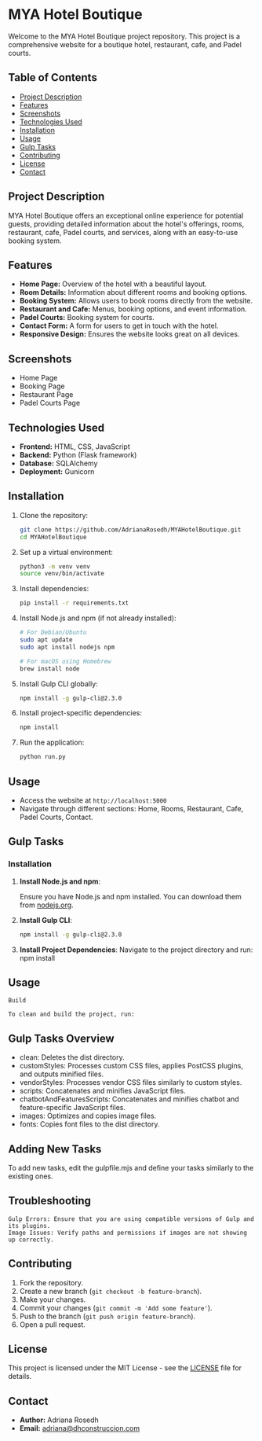 # MYA Hotel Boutique

Welcome to the MYA Hotel Boutique project repository. This project is a comprehensive website for a boutique hotel, restaurant, cafe, and Padel courts.

## Table of Contents

- [Project Description](#project-description)
- [Features](#features)
- [Screenshots](#screenshots)
- [Technologies Used](#technologies-used)
- [Installation](#installation)
- [Usage](#usage)
- [Gulp Tasks](#gulp-tasks)
- [Contributing](#contributing)
- [License](#license)
- [Contact](#contact)

## Project Description

MYA Hotel Boutique offers an exceptional online experience for potential guests, providing detailed information about the hotel's offerings, rooms, restaurant, cafe, Padel courts, and services, along with an easy-to-use booking system.

## Features

- **Home Page:** Overview of the hotel with a beautiful layout.
- **Room Details:** Information about different rooms and booking options.
- **Booking System:** Allows users to book rooms directly from the website.
- **Restaurant and Cafe:** Menus, booking options, and event information.
- **Padel Courts:** Booking system for courts.
- **Contact Form:** A form for users to get in touch with the hotel.
- **Responsive Design:** Ensures the website looks great on all devices.

## Screenshots

- Home Page
- Booking Page
- Restaurant Page
- Padel Courts Page

## Technologies Used

- **Frontend:** HTML, CSS, JavaScript
- **Backend:** Python (Flask framework)
- **Database:** SQLAlchemy
- **Deployment:** Gunicorn

## Installation

1. Clone the repository:
    ```bash
    git clone https://github.com/AdrianaRosedh/MYAHotelBoutique.git
    cd MYAHotelBoutique
    ```

2. Set up a virtual environment:
    ```bash
    python3 -m venv venv
    source venv/bin/activate
    ```

3. Install dependencies:
    ```bash
    pip install -r requirements.txt
    ```

4. Install Node.js and npm (if not already installed):
    ```bash
    # For Debian/Ubuntu
    sudo apt update
    sudo apt install nodejs npm

    # For macOS using Homebrew
    brew install node
    ```

5. Install Gulp CLI globally:
    ```bash
    npm install -g gulp-cli@2.3.0
    ```

6. Install project-specific dependencies:
    ```bash
    npm install
    ```

7. Run the application:
    ```bash
    python run.py
    ```

## Usage

- Access the website at `http://localhost:5000`
- Navigate through different sections: Home, Rooms, Restaurant, Cafe, Padel Courts, Contact.

## Gulp Tasks

### Installation

1. **Install Node.js and npm**:

   Ensure you have Node.js and npm installed. You can download them from [nodejs.org](https://nodejs.org/).

2. **Install Gulp CLI**:
   ```bash
   npm install -g gulp-cli@2.3.0

3. **Install Project Dependencies**:
    Navigate to the project directory and run:
    npm install

## Usage

    Build

    To clean and build the project, run:
    
## Gulp Tasks Overview

- clean: Deletes the dist directory.
- customStyles: Processes custom CSS files, applies PostCSS plugins, and outputs minified files.
- vendorStyles: Processes vendor CSS files similarly to custom styles.
- scripts: Concatenates and minifies JavaScript files.
- chatbotAndFeaturesScripts: Concatenates and minifies chatbot and feature-specific JavaScript files.
- images: Optimizes and copies image files.
-  fonts: Copies font files to the dist directory.

## Adding New Tasks

To add new tasks, edit the gulpfile.mjs and define your tasks similarly to the existing ones.

## Troubleshooting

    Gulp Errors: Ensure that you are using compatible versions of Gulp and its plugins.
    Image Issues: Verify paths and permissions if images are not showing up correctly.

## Contributing

1. Fork the repository.
2. Create a new branch (`git checkout -b feature-branch`).
3. Make your changes.
4. Commit your changes (`git commit -m 'Add some feature'`).
5. Push to the branch (`git push origin feature-branch`).
6. Open a pull request.

## License

This project is licensed under the MIT License - see the [LICENSE](LICENSE) file for details.

## Contact

- **Author:** Adriana Rosedh
- **Email:** [adriana@dhconstruccion.com](mailto:adriana@dhconstruccion.com)
